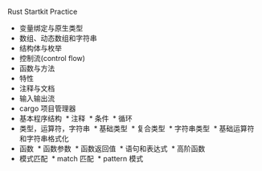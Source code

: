 Rust Startkit Practice

* 变量绑定与原生类型
* 数组、动态数组和字符串
* 结构体与枚举
* 控制流(control flow)
* 函数与方法
* 特性
* 注释与文档
* 输入输出流
* cargo 项目管理器
* 基本程序结构
  * 注释
  * 条件
  * 循环
* 类型，运算符，字符串
  * 基础类型
  * 复合类型
  * 字符串类型
  * 基础运算符和字符串格式化
* 函数
  * 函数参数
  * 函数返回值
  * 语句和表达式
  * 高阶函数
* 模式匹配
  * match 匹配
  * pattern 模式

